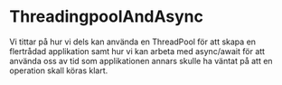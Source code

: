 # ThreadingpoolAndAsync
Vi tittar på hur vi dels kan använda en ThreadPool för att skapa en flertrådad applikation samt hur vi kan arbeta med async/await för att 
använda oss av tid som applikationen annars skulle ha väntat på att en operation skall köras klart.
